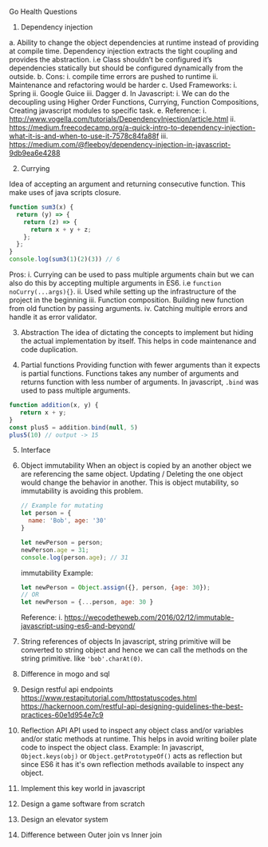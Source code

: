 
Go Health Questions

1.	Dependency injection

a.	Ability to change the object dependencies at runtime instead of providing at compile time. Dependency injection extracts the tight coupling and provides the abstraction. i.e Class shouldn’t be configured it’s dependencies statically but should be configured dynamically from the outside.
b.	Cons:
  i.	compile time errors are pushed to runtime
  ii.	Maintenance and refactoring would be harder
c.	Used Frameworks:
  i.	Spring
  ii.	Google Guice
  iii.	Dagger
d.	In Javascript:
  i.	We can do the decoupling using Higher Order Functions, Currying, Function Compositions, Creating javascript modules to specific task.
e.	Reference:
  i.	http://www.vogella.com/tutorials/DependencyInjection/article.html
  ii.	https://medium.freecodecamp.org/a-quick-intro-to-dependency-injection-what-it-is-and-when-to-use-it-7578c84fa88f
  iii.	https://medium.com/@fleeboy/dependency-injection-in-javascript-9db9ea6e4288

2.	Currying

Idea of accepting an argument and returning consecutive function. This make uses of java scripts closure.
```javascript
function sum3(x) {
  return (y) => {
    return (z) => {
      return x + y + z;
    };
  };
}
console.log(sum3(1)(2)(3)) // 6
```
Pros:
i. Currying can be used to pass multiple arguments chain but we can also do this by accepting multiple arguments in ES6. i.e  `function noCurry(...args){}`.
ii. Used while setting up the infrastructure of the project in the beginning
iii. Function composition. Building new function from old function by passing arguments.
iv. Catching multiple errors and handle it as error validator.


3.	Abstraction
The idea of dictating the concepts to implement but hiding the actual implementation by itself. This helps in code maintenance and code duplication.

4.	Partial functions
Providing function with fewer arguments than it expects is partial functions. Functions takes any number of arguments and returns function with less number of arguments. In javascript, `.bind` was used to pass multiple arguments.
```javascript
function addition(x, y) {
   return x + y;
}
const plus5 = addition.bind(null, 5)
plus5(10) // output -> 15
```

5.	Interface
6.	Object immutability
When an object is copied by an another object we are referencing the same object. Updating / Deleting the one object would change the behavior in another. This is object mutability, so immutability is avoiding this problem.
    ```javascript
    // Example for mutating
    let person = {
      name: 'Bob', age: '30'
    }

    let newPerson = person;
    newPerson.age = 31;
    console.log(person.age); // 31
    ```
    immutability Example:
    ```javascript
    let newPerson = Object.assign({}, person, {age: 30});
    // OR
    let newPerson = {...person, age: 30 }
    ```
    Reference:
    i. https://wecodetheweb.com/2016/02/12/immutable-javascript-using-es6-and-beyond/

7.	String references of objects
    In javascript, string primitive will be converted to string object and hence we can call the methods on the string primitive. like `'bob'.charAt(0)`.

8.	Difference in mogo and sql

9.	Design restful api endpoints
    https://www.restapitutorial.com/httpstatuscodes.html
    https://hackernoon.com/restful-api-designing-guidelines-the-best-practices-60e1d954e7c9
10.	Reflection API
    API used to inspect any object class and/or variables and/or static methods at runtime. This helps in avoid writing boiler plate code to inspect the object class. Example: In javascript, `Object.keys(obj)` or `Object.getPrototypeOf()` acts as reflection but since ES6 it has it's own reflection methods available to inspect any object.
11.	Implement this key world in javascript
12.	Design a game software from scratch
13. Design an elevator system
14. Difference between Outer join vs Inner join
